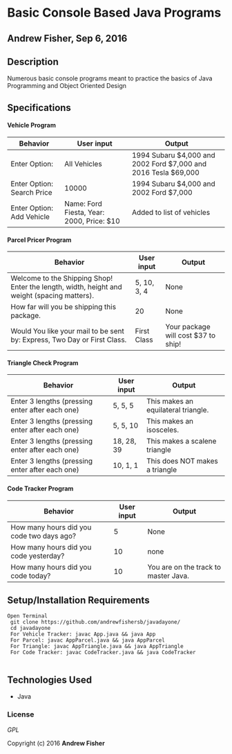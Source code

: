 # Basic Console Based Java Programs

## Andrew Fisher, Sep 6, 2016

## Description
Numerous basic console programs meant to practice the basics of Java Programming and Object Oriented Design

## Specifications

#### Vehicle Program
| Behavior |User input| Output
|------- | -------------| -------------
|Enter Option:| All Vehicles | 1994 Subaru $4,000 and 2002 Ford $7,000 and 2016 Tesla $69,000
|Enter Option: Search Price | 10000 | 1994 Subaru $4,000 and 2002 Ford $7,000
|Enter Option: Add Vehicle | Name: Ford Fiesta, Year: 2000, Price: $10| Added to list of vehicles


#### Parcel Pricer Program
| Behavior |User input| Output
|------- | -------------| -------------
|Welcome to the Shipping Shop! Enter the length, width, height and weight (spacing matters).| 5, 10, 3, 4 | None|
|How far will you be shipping this package.| 20 | None
|Would You like your mail to be sent by: Express, Two Day or First Class. | First Class | Your package will cost $37 to ship!


#### Triangle Check Program
| Behavior |User input| Output
|------- | -------------| -------------
|Enter 3 lengths (pressing enter after each one)| 5, 5, 5 | This makes an equilateral triangle.
|Enter 3 lengths (pressing enter after each one)| 5, 5, 10 | This makes an isosceles.
|Enter 3 lengths (pressing enter after each one)| 18, 28, 39 | This makes a scalene triangle
|Enter 3 lengths (pressing enter after each one)| 10, 1, 1 | This does NOT makes a triangle

####  Code Tracker Program
| Behavior |User input| Output
|------- | -------------| -------------
|How many hours did you code two days ago?| 5 | None
|How many hours did you code yesterday?|10|none
|How many hours did you code today? |10| You are on the track to master Java.


## Setup/Installation Requirements

```
Open Terminal
 git clone https://github.com/andrewfishersb/javadayone/
 cd javadayone
 For Vehicle Tracker: javac App.java && java App
 For Parcel: javac AppParcel.java && java AppParcel
 For Triangle: javac AppTriangle.java && java AppTriangle
 For Code Tracker: javac CodeTracker.java && java CodeTracker
 
```


## Technologies Used

* Java

### License

*GPL*

Copyright (c) 2016 **Andrew Fisher**
